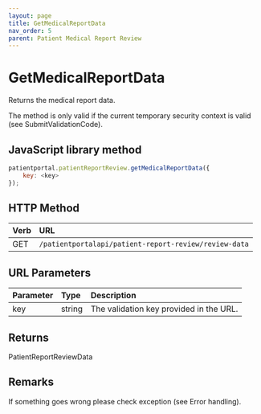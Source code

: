 ```yaml
---
layout: page
title: GetMedicalReportData
nav_order: 5
parent: Patient Medical Report Review
---
```


# GetMedicalReportData

Returns the medical report data.

The method is only valid if the current temporary security context is valid (see SubmitValidationCode).

## JavaScript library method

```javascript
patientportal.patientReportReview.getMedicalReportData({
    key: <key>
});
```

## HTTP Method

| Verb | URL                                               |
|:-----|:--------------------------------------------------|
| GET | `/patientportalapi/patient-report-review/review-data` |

## URL Parameters

| Parameter | Type   | Description                                                 |
|:----------|:-------|:------------------------------------------------------------|
| key | string | The validation key provided in the URL. |

## Returns

PatientReportReviewData

## Remarks

If something goes wrong please check exception (see Error handling).
